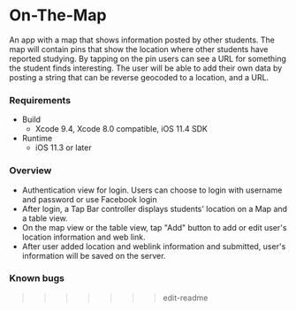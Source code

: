 # On-The-Map
An app with a map that shows information posted by other students. The map will contain pins that show the location where other students have reported studying. By tapping on the pin users can see a URL for something the student finds interesting. The user will be able to add their own data by posting a string that can be reverse geocoded to a location, and a URL.

### Requirements
- Build
  * Xcode 9.4, Xcode 8.0 compatible, iOS 11.4 SDK
- Runtime
  * iOS 11.3 or later

### Overview
- Authentication view for login. Users can choose to login with username and password or use Facebook login
- After login, a Tap Bar controller displays students' location on a Map and a table view.
- On the map view or the table view, tap "Add" button to add or edit user's location information and web link.
- After user added location and weblink information and submitted, user's information will be saved on the server.


### Known bugs
>>>>>>> edit-readme
